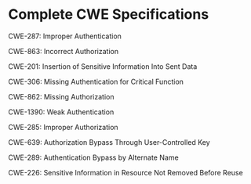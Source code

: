 

# Complete CWE Specifications

CWE-287: Improper Authentication

CWE-863: Incorrect Authorization

CWE-201: Insertion of Sensitive Information Into Sent Data

CWE-306: Missing Authentication for Critical Function

CWE-862: Missing Authorization

CWE-1390: Weak Authentication

CWE-285: Improper Authorization

CWE-639: Authorization Bypass Through User-Controlled Key

CWE-289: Authentication Bypass by Alternate Name

CWE-226: Sensitive Information in Resource Not Removed Before Reuse